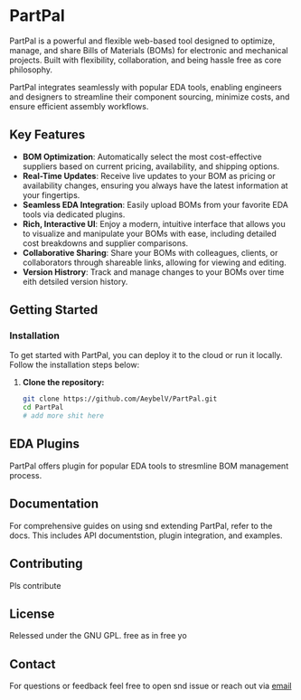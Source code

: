 # PartPal

PartPal is a powerful and flexible web-based tool designed to optimize, manage,
and share Bills of Materials (BOMs) for electronic and mechanical projects.
Built with flexibility, collaboration, and being hassle free as core philosophy.

PartPal integrates seamlessly with popular EDA tools, enabling engineers and
designers to streamline their component sourcing, minimize costs, and ensure
efficient assembly workflows.

## Key Features

- **BOM Optimization**: Automatically select the most cost-effective suppliers
  based on current pricing, availability, and shipping options.
- **Real-Time Updates**: Receive live updates to your BOM as pricing or
  availability changes, ensuring you always have the latest information at your fingertips.
- **Seamless EDA Integration**: Easily upload BOMs from your favorite EDA tools
  via dedicated plugins.
- **Rich, Interactive UI**: Enjoy a modern, intuitive interface that allows you
  to visualize and manipulate your BOMs with ease, including detailed cost breakdowns
  and supplier comparisons.
- **Collaborative Sharing**: Share your BOMs with colleagues, clients, or collaborators
  through shareable links, allowing for viewing and editing.
- **Version Histrory**: Track and manage changes to your BOMs over time eith detsiled
  version history.

## Getting Started

### Installation

To get started with PartPal, you can deploy it to the cloud or run it locally.
Follow the installation steps below:

1. **Clone the repository:**

   ```bash
   git clone https://github.com/AeybelV/PartPal.git
   cd PartPal
   # add more shit here
   ```

## EDA Plugins

PartPal offers plugin for popular EDA tools to stresmline BOM management process.

## Documentation

For comprehensive guides on using snd extending PartPal, refer to the docs. This
includes API documentstion, plugin integration, and examples.

## Contributing

Pls contribute

## License

Relessed under the GNU GPL. free as in free yo

## Contact

For questions or feedback feel free to open snd issue or reach out via [email](mailto:aeybelvarghese@gmail.com)
